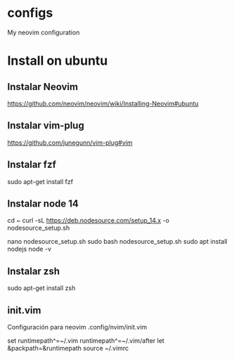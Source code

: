 # configs
My neovim configuration

# Install on ubuntu

## Instalar Neovim
https://github.com/neovim/neovim/wiki/Installing-Neovim#ubuntu

## Instalar vim-plug
https://github.com/junegunn/vim-plug#vim

## Instalar fzf
sudo apt-get install fzf

## Instalar node 14
cd ~
curl -sL https://deb.nodesource.com/setup_14.x -o nodesource_setup.sh

nano nodesource_setup.sh
sudo bash nodesource_setup.sh
sudo apt install nodejs
node -v

## Instalar zsh
sudo apt-get install zsh

## init.vim

Configuración para neovim 
.config/nvim/init.vim

set runtimepath^=~/.vim runtimepath^=~/.vim/after
let &packpath=&runtimepath
source ~/.vimrc
